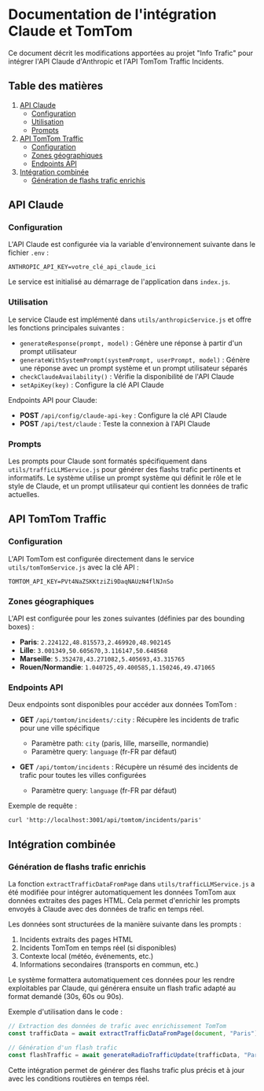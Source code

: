 # Documentation de l'intégration Claude et TomTom

Ce document décrit les modifications apportées au projet "Info Trafic" pour intégrer l'API Claude d'Anthropic et l'API TomTom Traffic Incidents.

## Table des matières

1. [API Claude](#api-claude)
    - [Configuration](#configuration-claude)
    - [Utilisation](#utilisation-claude)
    - [Prompts](#prompts-claude)
2. [API TomTom Traffic](#api-tomtom-traffic)
    - [Configuration](#configuration-tomtom)
    - [Zones géographiques](#zones-géographiques)
    - [Endpoints API](#endpoints-api-tomtom)
3. [Intégration combinée](#intégration-combinée)
    - [Génération de flashs trafic enrichis](#génération-de-flashs-trafic-enrichis)

## API Claude <a name="api-claude"></a>

### Configuration <a name="configuration-claude"></a>

L'API Claude est configurée via la variable d'environnement suivante dans le fichier `.env` :

```
ANTHROPIC_API_KEY=votre_clé_api_claude_ici
```

Le service est initialisé au démarrage de l'application dans `index.js`.

### Utilisation <a name="utilisation-claude"></a>

Le service Claude est implémenté dans `utils/anthropicService.js` et offre les fonctions principales suivantes :

- `generateResponse(prompt, model)` : Génère une réponse à partir d'un prompt utilisateur
- `generateWithSystemPrompt(systemPrompt, userPrompt, model)` : Génère une réponse avec un prompt système et un prompt utilisateur séparés
- `checkClaudeAvailability()` : Vérifie la disponibilité de l'API Claude
- `setApiKey(key)` : Configure la clé API Claude

Endpoints API pour Claude:

- **POST** `/api/config/claude-api-key` : Configure la clé API Claude
- **POST** `/api/test/claude` : Teste la connexion à l'API Claude

### Prompts <a name="prompts-claude"></a>

Les prompts pour Claude sont formatés spécifiquement dans `utils/trafficLLMService.js` pour générer des flashs trafic pertinents et informatifs. Le système utilise un prompt système qui définit le rôle et le style de Claude, et un prompt utilisateur qui contient les données de trafic actuelles.

## API TomTom Traffic <a name="api-tomtom-traffic"></a>

### Configuration <a name="configuration-tomtom"></a>

L'API TomTom est configurée directement dans le service `utils/tomTomService.js` avec la clé API :

```
TOMTOM_API_KEY=PVt4NaZSKKtziZi9DaqNAUzN4flNJnSo
```

### Zones géographiques <a name="zones-géographiques"></a>

L'API est configurée pour les zones suivantes (définies par des bounding boxes) :

- **Paris**: `2.224122,48.815573,2.469920,48.902145`
- **Lille**: `3.001349,50.605670,3.116147,50.648568`
- **Marseille**: `5.352478,43.271082,5.405693,43.315765`
- **Rouen/Normandie**: `1.040725,49.400585,1.150246,49.471065`

### Endpoints API <a name="endpoints-api-tomtom"></a>

Deux endpoints sont disponibles pour accéder aux données TomTom :

- **GET** `/api/tomtom/incidents/:city` : Récupère les incidents de trafic pour une ville spécifique
  - Paramètre path: `city` (paris, lille, marseille, normandie)
  - Paramètre query: `language` (fr-FR par défaut)

- **GET** `/api/tomtom/incidents` : Récupère un résumé des incidents de trafic pour toutes les villes configurées
  - Paramètre query: `language` (fr-FR par défaut)

Exemple de requête :
```
curl 'http://localhost:3001/api/tomtom/incidents/paris'
```

## Intégration combinée <a name="intégration-combinée"></a>

### Génération de flashs trafic enrichis <a name="génération-de-flashs-trafic-enrichis"></a>

La fonction `extractTrafficDataFromPage` dans `utils/trafficLLMService.js` a été modifiée pour intégrer automatiquement les données TomTom aux données extraites des pages HTML. Cela permet d'enrichir les prompts envoyés à Claude avec des données de trafic en temps réel.

Les données sont structurées de la manière suivante dans les prompts :

1. Incidents extraits des pages HTML
2. Incidents TomTom en temps réel (si disponibles)
3. Contexte local (météo, événements, etc.)
4. Informations secondaires (transports en commun, etc.)

Le système formattera automatiquement ces données pour les rendre exploitables par Claude, qui générera ensuite un flash trafic adapté au format demandé (30s, 60s ou 90s).

Exemple d'utilisation dans le code :
```javascript
// Extraction des données de trafic avec enrichissement TomTom
const trafficData = await extractTrafficDataFromPage(document, "Paris");

// Génération d'un flash trafic
const flashTraffic = await generateRadioTrafficUpdate(trafficData, "Paris", "60s");
```

Cette intégration permet de générer des flashs trafic plus précis et à jour avec les conditions routières en temps réel.
